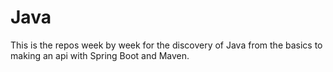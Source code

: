 # Java

This is the repos week by week for the discovery of Java from the basics
to making an api with Spring Boot and Maven.